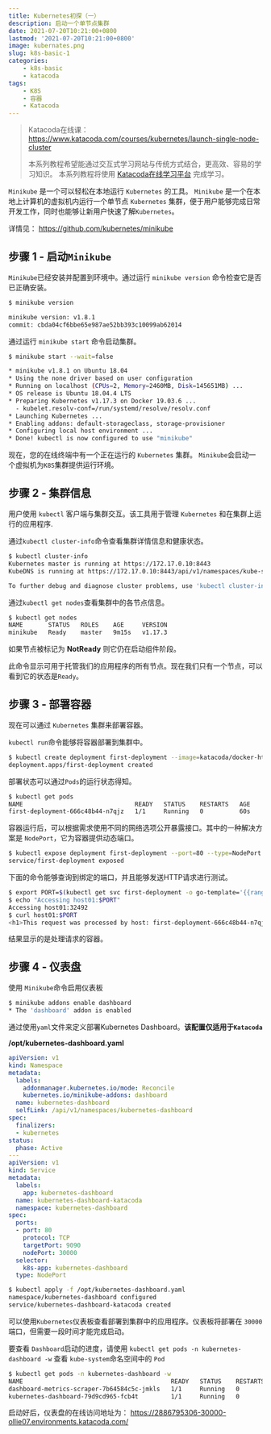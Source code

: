 ```yaml
---
title: Kubernetes初探（一）
description: 启动一个单节点集群
date: 2021-07-20T10:21:00+0800
lastmod: '2021-07-20T10:21:00+0800'
image: kubernates.png
slug: k8s-basic-1
categories:
    - k8s-basic
    - katacoda
tags:
    - K8S
    - 容器
    - Katacoda
---
```


> Katacoda在线课：https://www.katacoda.com/courses/kubernetes/launch-single-node-cluster
> 
> 本系列教程希望能通过交互式学习网站与传统方式结合，更高效、容易的学习知识。
> 本系列教程将使用 [Katacoda在线学习平台](https://www.katacoda.com) 完成学习。

`Minikube` 是一个可以轻松在本地运行 `Kubernetes` 的工具。 `Minikube` 是一个在本地上计算机的虚拟机内运行一个单节点 `Kubernetes` 集群，便于用户能够完成日常开发工作，同时也能够让新用户快速了解`Kubernetes`。 

详情见： https://github.com/kubernetes/minikube

## 步骤 1 - 启动`Minikube`

`Minikube`已经安装并配置到环境中。通过运行 `minikube version` 命令检查它是否已正确安装。

``` bash
$ minikube version

minikube version: v1.8.1
commit: cbda04cf6bbe65e987ae52bb393c10099ab62014
```

通过运行 `minikube start` 命令启动集群。

``` bash
$ minikube start --wait=false

* minikube v1.8.1 on Ubuntu 18.04
* Using the none driver based on user configuration
* Running on localhost (CPUs=2, Memory=2460MB, Disk=145651MB) ...
* OS release is Ubuntu 18.04.4 LTS
* Preparing Kubernetes v1.17.3 on Docker 19.03.6 ...
  - kubelet.resolv-conf=/run/systemd/resolve/resolv.conf
* Launching Kubernetes ... 
* Enabling addons: default-storageclass, storage-provisioner
* Configuring local host environment ...
* Done! kubectl is now configured to use "minikube"
```

现在，您的在线终端中有一个正在运行的 `Kubernetes` 集群。 `Minikube`会启动一个虚拟机为`K8S`集群提供运行环境。

## 步骤 2 - 集群信息

用户使用 `kubectl` 客户端与集群交互。该工具用于管理 `Kubernetes` 和在集群上运行的应用程序.

通过`kubectl cluster-info`命令查看集群详情信息和健康状态。

```bash
$ kubectl cluster-info
Kubernetes master is running at https://172.17.0.10:8443
KubeDNS is running at https://172.17.0.10:8443/api/v1/namespaces/kube-system/services/kube-dns:dns/proxy

To further debug and diagnose cluster problems, use 'kubectl cluster-info dump'.
```

通过`kubectl get nodes`查看集群中的各节点信息。

```bash
$ kubectl get nodes
NAME       STATUS   ROLES    AGE     VERSION
minikube   Ready    master   9m15s   v1.17.3
```

如果节点被标记为 **NotReady** 则它仍在启动组件阶段。

此命令显示可用于托管我们的应用程序的所有节点。现在我们只有一个节点，可以看到它的状态是`Ready`。

## 步骤 3 - 部署容器

现在可以通过 `Kubernetes` 集群来部署容器。

`kubectl run`命令能够将容器部署到集群中。

```bash
$ kubectl create deployment first-deployment --image=katacoda/docker-http-server
deployment.apps/first-deployment created
```

部署状态可以通过`Pods`的运行状态得知。

```bash
$ kubectl get pods
NAME                               READY   STATUS    RESTARTS   AGE
first-deployment-666c48b44-n7qjz   1/1     Running   0          60s
```

容器运行后，可以根据需求使用不同的网络选项公开暴露接口。其中的一种解决方案是 `NodePort`，它为容器提供动态端口。

``` bash
$ kubectl expose deployment first-deployment --port=80 --type=NodePort
service/first-deployment exposed
```
下面的命令能够查询到绑定的端口，并且能够发送HTTP请求进行测试。

``` bash
$ export PORT=$(kubectl get svc first-deployment -o go-template='{{range.spec.ports}}{{if .nodePort}}{{.nodePort}}{{"\n"}}{{end}}{{end}}')
$ echo "Accessing host01:$PORT"
Accessing host01:32492
$ curl host01:$PORT
<h1>This request was processed by host: first-deployment-666c48b44-n7qjz</h1>
```

结果显示的是处理请求的容器。

## 步骤 4 - 仪表盘

使用 `Minikube`命令启用仪表板
```bash
$ minikube addons enable dashboard
* The 'dashboard' addon is enabled
```
通过使用`yaml`文件来定义部署Kubernetes Dashboard。**该配置仅适用于`Katacoda`**

**/opt/kubernetes-dashboard.yaml**
```yaml
apiVersion: v1
kind: Namespace
metadata:
  labels:
    addonmanager.kubernetes.io/mode: Reconcile
    kubernetes.io/minikube-addons: dashboard
  name: kubernetes-dashboard
  selfLink: /api/v1/namespaces/kubernetes-dashboard
spec:
  finalizers:
  - kubernetes
status:
  phase: Active
---
apiVersion: v1
kind: Service
metadata:
  labels:
    app: kubernetes-dashboard
  name: kubernetes-dashboard-katacoda
  namespace: kubernetes-dashboard
spec:
  ports:
  - port: 80
    protocol: TCP
    targetPort: 9090
    nodePort: 30000
  selector:
    k8s-app: kubernetes-dashboard
  type: NodePort
```

``` bash
$ kubectl apply -f /opt/kubernetes-dashboard.yaml
namespace/kubernetes-dashboard configured
service/kubernetes-dashboard-katacoda created
```

可以使用`Kubernetes`仪表板查看部署到集群中的应用程序。仪表板将部署在 `30000` 端口，但需要一段时间才能完成启动。

要查看 `Dashboard`启动的进度，请使用 `kubectl get pods -n kubernetes-dashboard -w` 查看 `kube-system`命名空间中的 `Pod`

```bash
$ kubectl get pods -n kubernetes-dashboard -w
NAME                                         READY   STATUS    RESTARTS   AGE
dashboard-metrics-scraper-7b64584c5c-jmkls   1/1     Running   0          6m15s
kubernetes-dashboard-79d9cd965-fcb4t         1/1     Running   0          6m14s
```

启动好后，仪表盘的在线访问地址为： https://2886795306-30000-ollie07.environments.katacoda.com/
